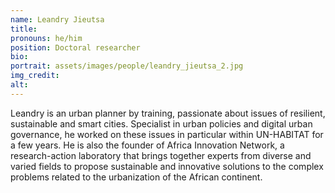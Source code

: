 ```yaml
---
name: Leandry Jieutsa
title:
pronouns: he/him
position: Doctoral researcher
bio:
portrait: assets/images/people/leandry_jieutsa_2.jpg
img_credit:
alt:
---
```

Leandry is an urban planner by training, passionate about issues of resilient, sustainable and smart cities. Specialist in urban policies and digital urban governance, he worked on these issues in particular within UN-HABITAT for a few years. He is also the founder of Africa Innovation Network, a research-action laboratory that brings together experts from diverse and varied fields to propose sustainable and innovative solutions to the complex problems related to the urbanization of the African continent.
